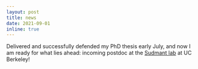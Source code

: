 ```yaml
---
layout: post
title: news
date: 2021-09-01
inline: true
---
```


Delivered and successfully defended my PhD thesis early July, and now I am ready for what lies ahead: incoming postdoc at the [Sudmant lab](http://www.sudmantlab.org/index.html) at UC Berkeley!